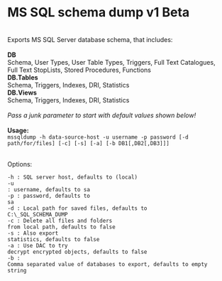 <h1>MS SQL schema dump v1 Beta</h1><br />
Exports MS SQL Server database schema, that includes:<br />
<br />
<b>DB</b><br />
  Schema, User Types, User Table Types, Triggers, Full Text Catalogues,<br />
  Full Text StopLists, Stored Procedures, Functions<br />
<b>DB.Tables</b><br />
  Schema, Triggers, Indexes, DRI, Statistics<br />
<b>DB.Views</b><br />
  Schema, Triggers, Indexes, DRI, Statistics<br />
<br />
<i>Pass a junk parameter to start with default values shown below!</i><br />
<br />
<b>Usage:</b>
<code>
mssqldump -h data-source-host -u username -p password [-d path/for/files] [-c] [-s] [-a] [-b DB1[,DB2[,DB3]]]<br />
</code>
<br />
Options:<br />

<code>-h : SQL server host, defaults to (local)</code><br />
<code>-u : username, defaults to sa</code><br />
<code>-p : password, defaults to sa</code><br />
<code>-d : Local path for saved files, defaults to C:\\\_SQL_SCHEMA_DUMP</code><br />
<code>-c : Delete all files and folders from local path, defaults to false</code><br />
<code>-s : Also export statistics, defaults to false</code><br />
<code>-a : Use DAC to try decrypt encrypted objects, defaults to false</code><br />
<code>-b : Comma separated value of databases to export, defaults to empty string</code>
